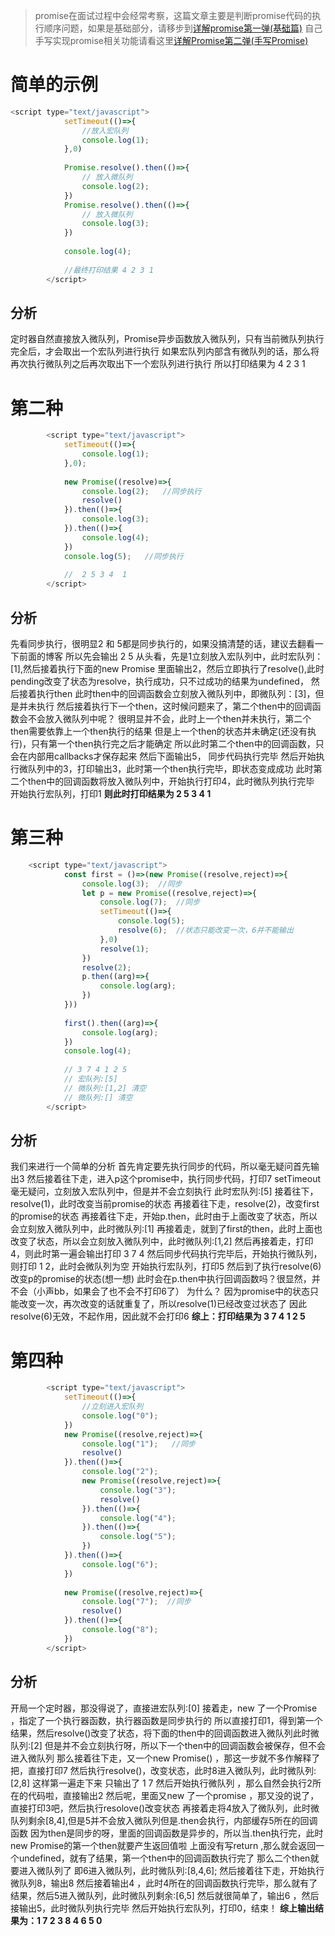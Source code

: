 <!--
 * @Author: angula
 * @Date: 2021-07-06 10:26:22
 * @LastEditTime: 2021-07-06 10:39:19
 * @FilePath: \studySummary\前端知识文篇\js相关文章\promise细解三则\03-promise面试篇.md
-->
> promise在面试过程中会经常考察，这篇文章主要是判断promise代码的执行顺序问题，如果是基础部分，请移步到[详解promise第一弹(基础篇)](https://blog.csdn.net/weixin_42878211/article/details/107970602)
自己手写实现promise相关功能请看这里[详解Promise第二弹(手写Promise)](https://angula.blog.csdn.net/article/details/108031342)

# 简单的示例
```js
<script type="text/javascript">
			setTimeout(()=>{
				//放入宏队列
				console.log(1);
			},0)
			
			Promise.resolve().then(()=>{
				// 放入微队列
				console.log(2);
			})
			Promise.resolve().then(()=>{
				// 放入微队列
				console.log(3);
			})
			
			console.log(4);
			
			//最终打印结果 4 2 3 1 
		</script>
```
## 分析
定时器自然直接放入微队列，Promise异步函数放入微队列，只有当前微队列执行完全后，才会取出一个宏队列进行执行
如果宏队列内部含有微队列的话，那么将再次执行微队列之后再次取出下一个宏队列进行执行
所以打印结果为 4 2 3 1

# 第二种
```js
		<script type="text/javascript">
			setTimeout(()=>{
				console.log(1);
			},0);
			
			new Promise((resolve)=>{
				console.log(2);   //同步执行
				resolve()
			}).then(()=>{
				console.log(3);
			}).then(()=>{
				console.log(4);
			})
			console.log(5);   //同步执行
			
			//  2 5 3 4  1
		</script>
```
## 分析
先看同步执行，很明显2 和 5都是同步执行的，如果没搞清楚的话，建议去翻看一下前面的博客
所以先会输出 2 5
从头看，先是1立刻放入宏队列中，此时宏队列：[1],然后接着执行下面的new Promise
里面输出2，然后立即执行了resolve(),此时pending改变了状态为resolve，执行成功，只不过成功的结果为undefined，
然后接着执行then 此时then中的回调函数会立刻放入微队列中，即微队列：[3]，但是并未执行
然后接着执行下一个then，这时候问题来了，第二个then中的回调函数会不会放入微队列中呢？
很明显并不会，此时上一个then并未执行，第二个then需要依靠上一个then执行的结果
但是上一个then的状态并未确定(还没有执行)，只有第一个then执行完之后才能确定
所以此时第二个then中的回调函数，只会在内部用callbacks才保存起来 然后下面输出5，
同步代码执行完毕
然后开始执行微队列中的3，打印输出3，此时第一个then执行完毕，即状态变成成功
此时第二个then中的回调函数将放入微队列中，开始执行打印4，此时微队列执行完毕
开始执行宏队列，打印1
**则此时打印结果为 2 5 3 4 1**


# 第三种
```js
	<script type="text/javascript">
			const first = ()=>(new Promise((resolve,reject)=>{
				console.log(3);  //同步
				let p = new Promise((resolve,reject)=>{
					console.log(7);  //同步
					setTimeout(()=>{
						console.log(5);
						resolve(6);  //状态只能改变一次，6并不能输出
					},0)
					resolve(1);
				})
				resolve(2);
				p.then((arg)=>{
					console.log(arg);
				})
			}))
			
			first().then((arg)=>{
				console.log(arg);
			})
			console.log(4);
			
			// 3 7 4 1 2 5 
			// 宏队列:[5]
			// 微队列:[1,2] 清空
			// 微队列:[] 清空
		</script>
```
## 分析
我们来进行一个简单的分析
首先肯定要先执行同步的代码，所以毫无疑问首先输出3
然后接着往下走，进入p这个promise中，执行同步代码，打印7
setTimeout 毫无疑问，立刻放入宏队列中，但是并不会立刻执行 此时宏队列:[5]
接着往下，resolve(1)，此时改变当前promise的状态
再接着往下走，resolve(2)，改变first的promise的状态
再接着往下走，开始p.then，此时由于上面改变了状态，所以会立刻放入微队列中，此时微队列:[1]
再接着走，就到了first的then，此时上面也改变了状态，所以会立刻放入微队列中，此时微队列:[1,2]
然后再接着走，打印4，则此时第一遍会输出打印 3 7 4
然后同步代码执行完毕后，开始执行微队列，则打印 1 2，此时会微队列为空
开始执行宏队列，打印5 然后到了执行resolve(6)改变p的promise的状态(想一想)
此时会在p.then中执行回调函数吗？很显然，并不会（小声bb，如果会了也不会不打印6了）
为什么？ 因为promise中的状态只能改变一次，再次改变的话就重复了，所以resolve(1)已经改变过状态了
因此resolve(6)无效，不起作用，因此就不会打印6
**综上：打印结果为 3 7 4 1 2 5**

# 第四种
```js
		<script type="text/javascript">
			setTimeout(()=>{
				//立刻进入宏队列
				console.log("0");
			})
			new Promise((resolve,reject)=>{
				console.log("1");   //同步
				resolve()
			}).then(()=>{
				console.log("2");
				new Promise((resolve,reject)=>{
					console.log("3");
					resolve()
				}).then(()=>{
					console.log("4");
				}).then(()=>{
					console.log("5");
				})
			}).then(()=>{
				console.log("6");
			})
			
			new Promise((resolve,reject)=>{
				console.log("7");  //同步
				resolve()
			}).then(()=>{
				console.log("8");
			})
		</script>
```

## 分析
开局一个定时器，那没得说了，直接进宏队列:[0]
接着走，new 了一个Promise ，指定了一个执行器函数，执行器函数是同步执行的
所以直接打印1，得到第一个结果，然后resolve()改变了状态，将下面的then中的回调函数进入微队列此时微队列:[2]
但是并不会立刻执行呀，所以下一个then中的回调函数会被保存，但不会进入微队列
那么接着往下走，又一个new Promise() ，那这一步就不多作解释了把，直接打印7
然后执行resolve()，改变状态，此时8进入微队列，此时微队列:[2,8]
这样第一遍走下来 只输出了 1 7
然后开始执行微队列 ，那么自然会执行2所在的代码啦，直接输出2
然后呢，里面又new 了一个promise ，那又没的说了，直接打印3吧，然后执行resolove()改变状态
再接着走将4放入了微队列，此时微队列剩余[8,4],但是5并不会放入微队列但是.then会执行，内部缓存5所在的回调函数
因为then是同步的呀，里面的回调函数是异步的，所以当.then执行完，此时 new Promise的第一个then就要产生返回值啦
上面没有写return ,那么就会返回一个undefined，就有了结果，第一个then中的回调函数执行完了
那么二个then就要进入微队列了 即6进入微队列，此时微队列:[8,4,6];
然后接着往下走，开始执行微队列8，输出8
然后接着输出4 ，此时4所在的回调函数执行完毕，那么就有了结果，然后5进入微队列，此时微队列剩余:[6,5]
然后就很简单了，输出6 ，然后接输出5，此时微队列执行完毕
然后开始执行宏队列，打印0，结束！
**综上输出结果为：1 7 2 3 8 4 6 5 0**


